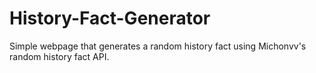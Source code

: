 # History-Fact-Generator
Simple webpage that generates a random history fact using Michonvv's random history fact API.
